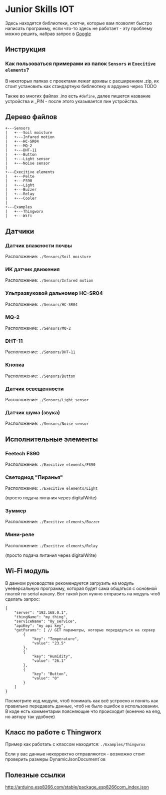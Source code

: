 # Junior Skills  IOT

Здесь находятся библиотеки, скетчи, которые вам позволят быстро написать программу, если что-то здесь не работает - эту проблему можно решить, набрав запрос в [Google](https://google.com) 

## Инструкция
### Как пользоваться примерами из папок `Sensors` и `Execitive elements`?
В некоторых папках с проектами лежат архивы с расширением .zip, их стоит установить как стандартную библеотеку в ардуино через TODO

Также во многих файлах .ino есть `#define`, далее пишется название устройства и _PIN - после этого указывается пин устройства.


## Дерево файлов
```
+---Sensors
|	+---Soil moisture
|	+---Infared motion
|	+---HC-SR04
|	+---MQ-2
|	+---DHT-11
|	+---Button
|	+---Light sensor
|	+---Noise sensor
|
+---Execitive elements
|	+---Pelte
|	+---FS90
|	+---Light
|	+---Buzzer
|	+---Relay
|	+---Cooler 
|
+---Examples
|   +---Thingworx
|   +---Wifi
```
## Датчики
### Датчик влажности почвы
Расположение: `./Sensors/Soil moisture`
### ИК датчик движения
Расположение: `./Sensors/Infared motion`
### Ультразвуковой дальномер HC-SR04 
Расположение: `./Sensors/HC-SR04`
### MQ-2
Расположение: `./Sensors/MQ-2`
### DHT-11
Расположение: `./Sensors/DHT-11`
### Кнопка
Расположение: `./Sensors/Button`
### Датчик освещенности
Расположение: `./Sensors/Light sensor`
### Датчик шума (звука)
Расположение: `./Sensors/Noise sensor`

## Исполнительные элементы

### Feetech FS90
Расположение: `./Execitive elements/FS90`
### Светодиод "Пиранья"
Расположение: `./Execitive elements/Light`

(просто подача питания через digitalWrite)

### Зуммер
Расположение: `./Execitive elements/Buzzer`
### Мини-реле
Расположение: `./Execitive elements/Relay`

(просто подача питания через digitalWrite)


## Wi-Fi модуль
В данном руководстве рекомендуется загрузить на модуль уневерсальную программу, которая будет сама общаться с основной платой по serial каналу. 
Вот такой json нужно отправить на модуль чтоб сделать запрос:
```
{
    "server": "192.168.0.1",
    "thingName": "my_thing",
    "serviceName": "my_service",
    "apiKey": "my api key",
    "getParams": [ // GET параметры, которые передадуться на сервер 
        {
            "key": "Temperature",
            "value": "23.5"
        },
        {
            "key": "Humidity",
            "value": "26.1"
        },
        {
            "key": "Button",
            "value": "0"
        }
    ]
}
```
Посмотрите код модуля, чтоб понимать как всё устроено и понять как правильно передавать данные, чтоб не было ошибок в использовании. В коде есть комментарии поясняющие что происходит (конечно на eng, но автору так удобнее)

## Класс по работе с Thingworx

Пример как работать с классом находится: `./Examples/Thingwrox` 

Если у вас данные некорректно отправляются - возможно стоит проверить размеры DynamicJsonDocument`ов 

## Полезные ссылки

http://arduino.esp8266.com/stable/package_esp8266com_index.json


